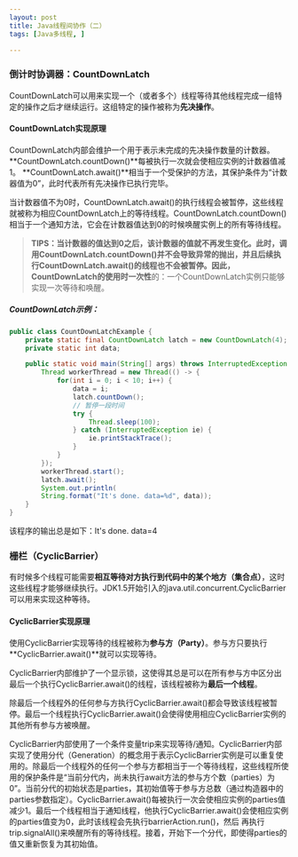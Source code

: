 ```yaml
---
layout: post
title: Java线程间协作（二）
tags: [Java多线程, ]

---
```


### 倒计时协调器：CountDownLatch

CountDownLatch可以用来实现一个（或者多个）线程等待其他线程完成一组特定的操作之后才继续运行。这组特定的操作被称为**先决操作**。

#### CountDownLatch实现原理

CountDownLatch内部会维护一个用于表示未完成的先决操作数量的计数器。
**CountDownLatch.countDown()**每被执行一次就会使相应实例的计数器值减1。
**CountDownLatch.await()**相当于一个受保护的方法，其保护条件为“计数器值为0”，此时代表所有先决操作已执行完毕。

当计数器值不为0时，CountDownLatch.await()的执行线程会被暂停，这些线程就被称为相应CountDownLatch上的等待线程。CountDownLatch.countDown()相当于一个通知方法，它会在计数器值达到0的时候唤醒实例上的所有等待线程。

> **TIPS：**当计数器的值达到0之后，该计数器的值就不再发生变化。此时，调用CountDownLatch.countDown()并不会导致异常的抛出，并且后续执行CountDownLatch.await()的线程也不会被暂停。因此，CountDownLatch的使用时**一次性**的：一个CountDownLatch实例只能够实现一次等待和唤醒。

##### CountDownLatch示例：
``` java
public class CountDownLatchExample {
    private static final CountDownLatch latch = new CountDownLatch(4);
    private static int data;

    public static void main(String[] args) throws InterruptedException {
        Thread workerThread = new Thread(() -> {
            for(int i = 0; i < 10; i++) {
                data = i;
                latch.countDown();
                // 暂停一段时间
                try {
                    Thread.sleep(100);
                } catch (InterruptedException ie) {
                    ie.printStackTrace();
                }
            }
        });
        workerThread.start();
        latch.await();
        System.out.println(
        String.format("It's done. data=%d", data));
    }
}
```
该程序的输出总是如下：It's done. data=4



### 栅栏（CyclicBarrier）
有时候多个线程可能需要**相互等待对方执行到代码中的某个地方（集合点）**，这时这些线程才能够继续执行。JDK1.5开始引入的java.util.concurrent.CyclicBarrier可以用来实现这种等待。

#### CyclicBarrier实现原理
使用CyclicBarrier实现等待的线程被称为**参与方（Party）**。参与方只要执行**CyclicBarrier.await()**就可以实现等待。

CyclicBarrier内部维护了一个显示锁，这使得其总是可以在所有参与方中区分出最后一个执行CyclicBarrier.await()的线程，该线程被称为**最后一个线程**。

除最后一个线程外的任何参与方执行CyclicBarrier.await()都会导致该线程被暂停。最后一个线程执行CyclicBarrier.await()会使得使用相应CyclicBarrier实例的其他所有参与方被唤醒。

CyclicBarrier内部使用了一个条件变量trip来实现等待/通知。CyclicBarrier内部实现了使用分代（Generation）的概念用于表示CyclicBarrier实例是可以重复使用的。除最后一个线程外的任何一个参与方都相当于一个等待线程，这些线程所使用的保护条件是“当前分代内，尚未执行await方法的参与方个数（parties）为0”。当前分代的初始状态是parties，其初始值等于参与方总数（通过构造器中的parties参数指定）。CyclicBarrier.await()每被执行一次会使相应实例的parties值减少1。最后一个线程相当于通知线程，他执行CyclicBarrier.await()会使相应实例的parties值变为0，此时该线程会先执行barrierAction.run()，然后 再执行trip.signalAll()来唤醒所有的等待线程。接着，开始下一个分代，即使得parties的值又重新恢复为其初始值。